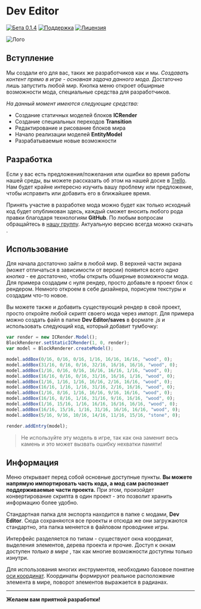 # Dev Editor
[![Бета 0.1.4](https://img.shields.io/badge/version-0.1.4-green.svg)](https://vk.com/wall-168765348_66)
[![Поддержка](https://img.shields.io/github/repo-size/maxfeed/dev-editor)](https://vk.com/nteditor)
[![Лицензия](https://img.shields.io/:license-apache-blue.svg)](http://www.apache.org/licenses/LICENSE-2.0.html)

![Лого](https://i.imgur.com/hdihxV7.png)

## Вступление

Мы создали его для вас, таких же разработчиков как и мы. _Создавать контент прямо в игре - основная задача данного мода._ Достаточно лишь запустить любой мир. Кнопка меню откроет обширные возможности мода, специальные средства для разработчиков.

_На данный момент имеются следующие средства:_ 
- Создание статичных моделей блоков **ICRender**
- Создание специальных переходов **Transition**
- Редактирование и рисование блоков мира
- Начало реализации моделей **EntityModel**
- Разрабатываемые новые возможности

## Разработка

Если у вас есть предложения/пожелания или ошибки во время работы нашей среды, вы можете рассказать об этом на нашей доске в [Trello](https://trello.com/b/wzYtpA3W/dev-editor). Нам будет крайне интересно изучить вашу проблему или предложение, чтобы исправить или добавить его в ближайшее время.

Принять участие в разработке мода можно будет как только исходный код будет опубликован здесь, каждый сможет вносить любого рода правки благодаря технологиям **GitHub**. По любым вопросам обращайтесь в [нашу группу](https://vk.me/nernar). Актуальную версию всегда можно скачать .

## Использование

Для начала достаточно зайти в любой мир. В верхней части экрана (может отличаться в зависимости от версии) появится всего _одна кнопка_ - ее достаточно, чтобы открыть обширные возможности мода. Для примера создадим с нуля рендер, просто добавьте в проект блок с рендером. Немного откроем в себе дизайнера, порисуем текстуры и создадим что-то новое.

Вы можете также и добавить существующий рендер в свой проект, просто откройте любой скрипт своего мода через импорт. Для примера можно создать файл в папке **Dev Editor/saves** в формате _.js_ и использовать следующий код, который добавит тумбочку:
```js
var render = new ICRender.Model(); 
BlockRenderer.setStaticICRender(1, 0, render); 
var model = BlockRenderer.createModel(); 

model.addBox(0/16, 0/16, 0/16, 1/16, 16/16, 16/16, "wood", 0);
model.addBox(31/16, 0/16, 0/16, 32/16, 16/16, 16/16, "wood", 0);
model.addBox(1/16, 0/16, 0/16, 16/16, 16/16, 1/16, "wood", 0);
model.addBox(16/16, 0/16, 0/16, 31/16, 16/16, 1/16, "wood", 0);
model.addBox(1/16, 1/16, 1/16, 16/16, 2/16, 16/16, "wood", 0);
model.addBox(16/16, 1/16, 1/16, 31/16, 2/16, 16/16, "wood", 0);
model.addBox(1/16, 8/16, 1/16, 16/16, 9/16, 16/16, "wood", 0);
model.addBox(16/16, 8/16, 1/16, 31/16, 9/16, 16/16, "wood", 0);
model.addBox(1/16, 15/16, 1/16, 16/16, 16/16, 16/16, "wood", 0);
model.addBox(16/16, 15/16, 1/16, 31/16, 16/16, 16/16, "wood", 0);
model.addBox(5/16, 9/16, 10/16, 14/16, 11/16, 15/16, "stone", 0);

render.addEntry(model);
```
> Не используйте эту модель в игре, так как она заменит весь камень и это может вызвать ошибку нехватки памяти!

## Информация

Меню открывает перед собой основные доступные пункты. **Вы можете напрямую импортировать часть кода, а мод сам распознает поддерживаемые части проекта.** При этом, произойдет конвертирование скрипта в один проект - это позволит хранить информацию более удобно.

Стандартная папка для экспорта находится в папке с модами, **Dev Editor**. Сюда сохраняются все проекты и отсюда же они загружаются стандартно, эта папка меняется в файловом проводнике игры.

Интерфейс разделяется по типам - существуют окна координат, выделения элементов, дерева проекта и прочие. Доступ к окнам доступен _только в мире_ , так как многие возможности доступны только изнутри.

Для использования многих инструментов, необходимо базовое понятие [оси координат](https://ru.m.wikipedia.org/wiki/%D0%A1%D0%B8%D1%81%D1%82%D0%B5%D0%BC%D0%B0_%D0%BA%D0%BE%D0%BE%D1%80%D0%B4%D0%B8%D0%BD%D0%B0%D1%82). Координаты формируют реальное расположение элемента в мире, поворот элементов выражается в радианах.

-------

**Желаем вам приятной разработки!**
